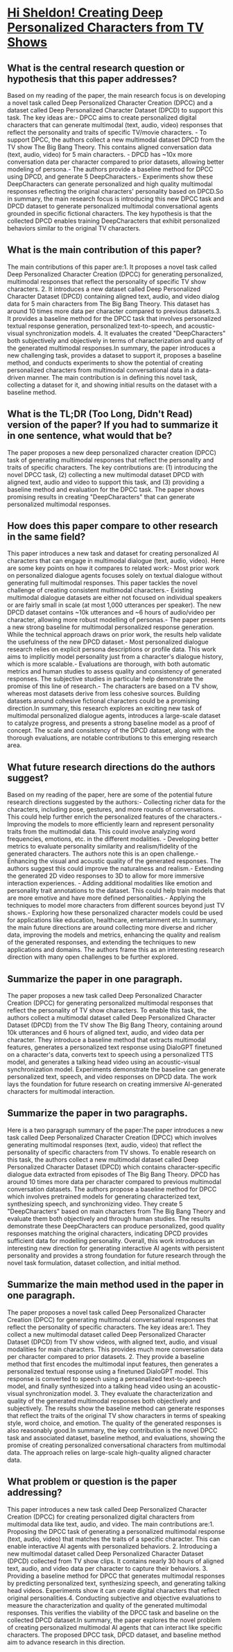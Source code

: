 # [Hi Sheldon! Creating Deep Personalized Characters from TV Shows](https://arxiv.org/abs/2304.11093)

## What is the central research question or hypothesis that this paper addresses?

Based on my reading of the paper, the main research focus is on developing a novel task called Deep Personalized Character Creation (DPCC) and a dataset called Deep Personalized Character Dataset (DPCD) to support this task. The key ideas are:- DPCC aims to create personalized digital characters that can generate multimodal (text, audio, video) responses that reflect the personality and traits of specific TV/movie characters. - To support DPCC, the authors collect a new multimodal dataset DPCD from the TV show The Big Bang Theory. This contains aligned conversation data (text, audio, video) for 5 main characters. - DPCD has ~10x more conversation data per character compared to prior datasets, allowing better modeling of persona.- The authors provide a baseline method for DPCC using DPCD, and generate 5 DeepCharacters.- Experiments show these DeepCharacters can generate personalized and high quality multimodal responses reflecting the original characters' personality based on DPCD.So in summary, the main research focus is introducing this new DPCC task and DPCD dataset to generate personalized multimodal conversational agents grounded in specific fictional characters. The key hypothesis is that the collected DPCD enables training DeepCharacters that exhibit personalized behaviors similar to the original TV characters.


## What is the main contribution of this paper?

The main contributions of this paper are:1. It proposes a novel task called Deep Personalized Character Creation (DPCC) for generating personalized, multimodal responses that reflect the personality of specific TV show characters. 2. It introduces a new dataset called Deep Personalized Character Dataset (DPCD) containing aligned text, audio, and video dialog data for 5 main characters from The Big Bang Theory. This dataset has around 10 times more data per character compared to previous datasets.3. It provides a baseline method for the DPCC task that involves personalized textual response generation, personalized text-to-speech, and acoustic-visual synchronization models. 4. It evaluates the created "DeepCharacters" both subjectively and objectively in terms of characterization and quality of the generated multimodal responses.In summary, the paper introduces a new challenging task, provides a dataset to support it, proposes a baseline method, and conducts experiments to show the potential of creating personalized characters from multimodal conversational data in a data-driven manner. The main contribution is in defining this novel task, collecting a dataset for it, and showing initial results on the dataset with a baseline method.


## What is the TL;DR (Too Long, Didn't Read) version of the paper? If you had to summarize it in one sentence, what would that be?

The paper proposes a new deep personalized character creation (DPCC) task of generating multimodal responses that reflect the personality and traits of specific characters. The key contributions are: (1) introducing the novel DPCC task, (2) collecting a new multimodal dataset DPCD with aligned text, audio and video to support this task, and (3) providing a baseline method and evaluation for the DPCC task. The paper shows promising results in creating "DeepCharacters" that can generate personalized multimodal responses.


## How does this paper compare to other research in the same field?

This paper introduces a new task and dataset for creating personalized AI characters that can engage in multimodal dialogue (text, audio, video). Here are some key points on how it compares to related work:- Most prior work on personalized dialogue agents focuses solely on textual dialogue without generating full multimodal responses. This paper tackles the novel challenge of creating consistent multimodal characters.- Existing multimodal dialogue datasets are either not focused on individual speakers or are fairly small in scale (at most 1,000 utterances per speaker). The new DPCD dataset contains ~10k utterances and ~6 hours of audio/video per character, allowing more robust modelling of personas.- The paper presents a new strong baseline for multimodal personalized response generation. While the technical approach draws on prior work, the results help validate the usefulness of the new DPCD dataset.- Most personalized dialogue research relies on explicit persona descriptions or profile data. This work aims to implicitly model personality just from a character's dialogue history, which is more scalable.- Evaluations are thorough, with both automatic metrics and human studies to assess quality and consistency of generated responses. The subjective studies in particular help demonstrate the promise of this line of research.- The characters are based on a TV show, whereas most datasets derive from less cohesive sources. Building datasets around cohesive fictional characters could be a promising direction.In summary, this research explores an exciting new task of multimodal personalized dialogue agents, introduces a large-scale dataset to catalyze progress, and presents a strong baseline model as a proof of concept. The scale and consistency of the DPCD dataset, along with the thorough evaluations, are notable contributions to this emerging research area.


## What future research directions do the authors suggest?

Based on my reading of the paper, here are some of the potential future research directions suggested by the authors:- Collecting richer data for the characters, including pose, gestures, and more rounds of conversations. This could help further enrich the personalized features of the characters.- Improving the models to more efficiently learn and represent personality traits from the multimodal data. This could involve analyzing word frequencies, emotions, etc. in the different modalities. - Developing better metrics to evaluate personality similarity and realism/fidelity of the generated characters. The authors note this is an open challenge.- Enhancing the visual and acoustic quality of the generated responses. The authors suggest this could improve the naturalness and realism.- Extending the generated 2D video responses to 3D to allow for more immersive interaction experiences. - Adding additional modalities like emotion and personality trait annotations to the dataset. This could help train models that are more emotive and have more defined personalities.- Applying the techniques to model more characters from different sources beyond just TV shows.- Exploring how these personalized character models could be used for applications like education, healthcare, entertainment etc.In summary, the main future directions are around collecting more diverse and richer data, improving the models and metrics, enhancing the quality and realism of the generated responses, and extending the techniques to new applications and domains. The authors frame this as an interesting research direction with many open challenges to be further explored.


## Summarize the paper in one paragraph.

The paper proposes a new task called Deep Personalized Character Creation (DPCC) for generating personalized multimodal responses that reflect the personality of TV show characters. To enable this task, the authors collect a multimodal dataset called Deep Personalized Character Dataset (DPCD) from the TV show The Big Bang Theory, containing around 10k utterances and 6 hours of aligned text, audio, and video data per character. They introduce a baseline method that extracts multimodal features, generates a personalized text response using DialoGPT finetuned on a character's data, converts text to speech using a personalized TTS model, and generates a talking head video using an acoustic-visual synchronization model. Experiments demonstrate the baseline can generate personalized text, speech, and video responses on DPCD data. The work lays the foundation for future research on creating immersive AI-generated characters for multimodal interaction.


## Summarize the paper in two paragraphs.

Here is a two paragraph summary of the paper:The paper introduces a new task called Deep Personalized Character Creation (DPCC) which involves generating multimodal responses (text, audio, video) that reflect the personality of specific characters from TV shows. To enable research on this task, the authors collect a new multimodal dataset called Deep Personalized Character Dataset (DPCD) which contains character-specific dialogue data extracted from episodes of The Big Bang Theory. DPCD has around 10 times more data per character compared to previous multimodal conversation datasets. The authors propose a baseline method for DPCC which involves pretrained models for generating characterized text, synthesizing speech, and synchronizing video. They create 5 "DeepCharacters" based on main characters from The Big Bang Theory and evaluate them both objectively and through human studies. The results demonstrate these DeepCharacters can produce personalized, good quality responses matching the original characters, indicating DPCD provides sufficient data for modelling personality. Overall, this work introduces an interesting new direction for generating interactive AI agents with persistent personality and provides a strong foundation for future research through the novel task formulation, dataset collection, and initial method.


## Summarize the main method used in the paper in one paragraph.

The paper proposes a novel task called Deep Personalized Character Creation (DPCC) for generating multimodal conversational responses that reflect the personality of specific characters. The key ideas are:1. They collect a new multimodal dataset called Deep Personalized Character Dataset (DPCD) from TV show videos, with aligned text, audio, and visual modalities for main characters. This provides much more conversation data per character compared to prior datasets. 2. They provide a baseline method that first encodes the multimodal input features, then generates a personalized textual response using a finetuned DialoGPT model. This response is converted to speech using a personalized text-to-speech model, and finally synthesized into a talking head video using an acoustic-visual synchronization model. 3. They evaluate the characterization and quality of the generated multimodal responses both objectively and subjectively. The results show the baseline method can generate responses that reflect the traits of the original TV show characters in terms of speaking style, word choice, and emotion. The quality of the generated responses is also reasonably good.In summary, the key contribution is the novel DPCC task and associated dataset, baseline method, and evaluations, showing the promise of creating personalized conversational characters from multimodal data. The approach relies on large-scale high-quality aligned character data.


## What problem or question is the paper addressing?

This paper introduces a new task called Deep Personalized Character Creation (DPCC) for creating personalized digital characters from multimodal data like text, audio, and video. The main contributions are:1. Proposing the DPCC task of generating a personalized multimodal response (text, audio, video) that matches the traits of a specific character. This can enable interactive AI agents with personalized behaviors. 2. Introducing a new multimodal dataset called Deep Personalized Character Dataset (DPCD) collected from TV show clips. It contains nearly 30 hours of aligned text, audio, and video data per character to capture their behaviors. 3. Providing a baseline method for DPCC that generates multimodal responses by predicting personalized text, synthesizing speech, and generating talking head videos. Experiments show it can create digital characters that reflect original personalities.4. Conducting subjective and objective evaluations to measure the characterization and quality of the generated multimodal responses. This verifies the viability of the DPCC task and baseline on the collected DPCD dataset.In summary, the paper explores the novel problem of creating personalized multimodal AI agents that can interact like specific characters. The proposed DPCC task, DPCD dataset, and baseline method aim to advance research in this direction.

